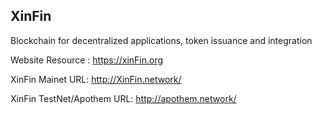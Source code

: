 ## XinFin 

Blockchain for decentralized applications, token issuance and integration

Website Resource : https://xinFin.org

XinFin Mainet URL: http://XinFin.network/ 

XinFin TestNet/Apothem URL: http://apothem.network/